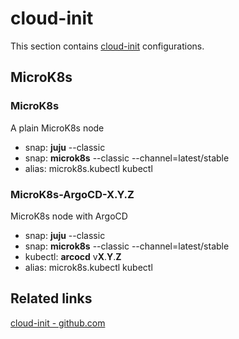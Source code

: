 # cloud-init
This section contains [cloud-init](https://github.com/canonical/cloud-init) configurations.  

## MicroK8s

### MicroK8s
A plain MicroK8s node
- snap: **juju** --classic
- snap: **microk8s** --classic --channel=latest/stable
- alias: microk8s.kubectl kubectl

### MicroK8s-ArgoCD-**X**.**Y**.**Z**
MicroK8s node with ArgoCD
- snap: **juju** --classic
- snap: **microk8s** --classic --channel=latest/stable
- kubectl: **arcocd** v**X**.**Y**.**Z**
- alias: microk8s.kubectl kubectl

## Related links
[cloud-init - github.com](https://github.com/canonical/cloud-init)  
